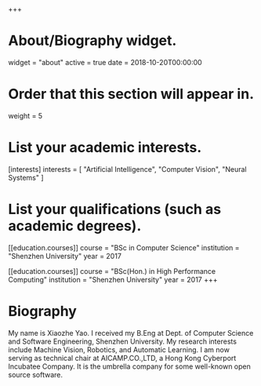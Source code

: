 +++
# About/Biography widget.
widget = "about"
active = true
date = 2018-10-20T00:00:00

# Order that this section will appear in.
weight = 5

# List your academic interests.
[interests]
  interests = [
    "Artificial Intelligence",
    "Computer Vision",
    "Neural Systems"
  ]

# List your qualifications (such as academic degrees).

[[education.courses]]
  course = "BSc in Computer Science"
  institution = "Shenzhen University"
  year = 2017

[[education.courses]]
  course = "BSc(Hon.) in High Performance Computing"
  institution = "Shenzhen University"
  year = 2017
+++

# Biography

My name is Xiaozhe Yao. I received my B.Eng at Dept. of Computer Science and Software Engineering, Shenzhen University. My research interests include Machine Vision, Robotics, and Automatic Learning. I am now serving as technical chair at AICAMP.CO.,LTD, a Hong Kong Cyberport Incubatee Company. It is the umbrella company for some well-known open source software.